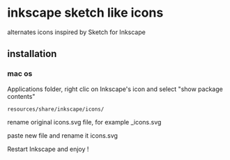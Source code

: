 # inkscape sketch like icons
alternates icons inspired by Sketch for Inkscape


## installation

### mac os
Applications folder, right clic on Inkscape's icon and select "show package contents"
```
resources/share/inkscape/icons/
```
rename original icons.svg file, for example _icons.svg

paste new file and rename it icons.svg

Restart Inkscape and enjoy !
